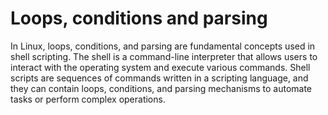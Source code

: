 # Loops, conditions and parsing


In Linux, loops, conditions, and parsing are fundamental concepts used in shell scripting. The shell is a command-line interpreter that allows users to interact with the operating system and execute various commands. Shell scripts are sequences of commands written in a scripting language, and they can contain loops, conditions, and parsing mechanisms to automate tasks or perform complex operations.
